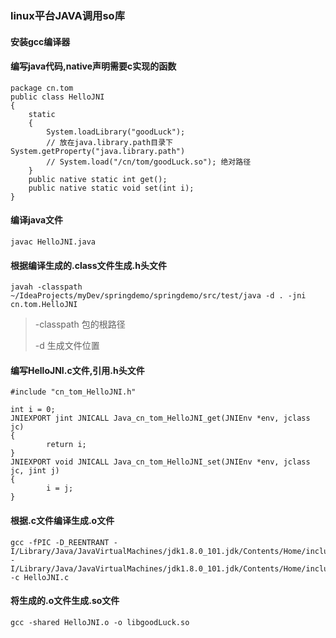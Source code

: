 ### linux平台JAVA调用so库

#### 安装gcc编译器

#### 编写java代码,native声明需要c实现的函数

```
package cn.tom
public class HelloJNI
{
    static
    {
        System.loadLibrary("goodLuck"); 
        // 放在java.library.path目录下 System.getProperty("java.library.path")
        // System.load("/cn/tom/goodLuck.so"); 绝对路径
    }
    public native static int get();
    public native static void set(int i);
}
```

#### 编译java文件

```
javac HelloJNI.java
```

#### 根据编译生成的.class文件生成.h头文件

```
javah -classpath ~/IdeaProjects/myDev/springdemo/springdemo/src/test/java -d . -jni cn.tom.HelloJNI
```

> -classpath 包的根路径
>
> -d 生成文件位置

#### 编写HelloJNI.c文件,引用.h头文件

```
#include "cn_tom_HelloJNI.h"

int i = 0;
JNIEXPORT jint JNICALL Java_cn_tom_HelloJNI_get(JNIEnv *env, jclass jc)
{
        return i;
}
JNIEXPORT void JNICALL Java_cn_tom_HelloJNI_set(JNIEnv *env, jclass jc, jint j)
{
        i = j;
}
```

#### 根据.c文件编译生成.o文件

```
gcc -fPIC -D_REENTRANT -I/Library/Java/JavaVirtualMachines/jdk1.8.0_101.jdk/Contents/Home/include -I/Library/Java/JavaVirtualMachines/jdk1.8.0_101.jdk/Contents/Home/include/darwin -c HelloJNI.c
```

#### 将生成的.o文件生成.so文件

```
gcc -shared HelloJNI.o -o libgoodLuck.so
```


